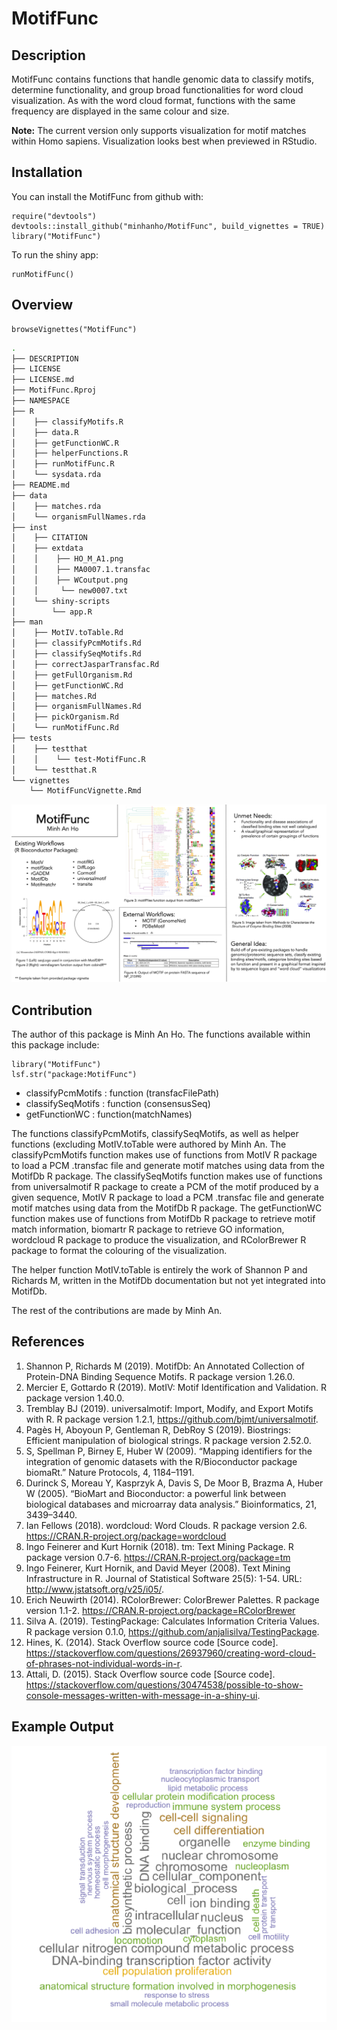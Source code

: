 
# MotifFunc

<!-- badges: start -->
<!-- badges: end -->

## Description

MotifFunc contains functions that handle genomic data to classify motifs, determine functionality, and group broad functionalities for word cloud visualization. As with the word cloud format, functions with the same frequency are displayed in the same colour and size.

__Note:__ The current version only supports visualization for motif matches within Homo sapiens. Visualization looks best when previewed in RStudio.

## Installation

You can install the MotifFunc from github with:

``` 
require("devtools")
devtools::install_github("minhanho/MotifFunc", build_vignettes = TRUE)
library("MotifFunc")
```

To run the shiny app:

``` 
runMotifFunc()
``` 

## Overview

``` 
browseVignettes("MotifFunc")
```

```bash
.
├── DESCRIPTION
├── LICENSE
├── LICENSE.md
├── MotifFunc.Rproj
├── NAMESPACE
├── R
│    ├── classifyMotifs.R
│    ├── data.R
│    ├── getFunctionWC.R
│    ├── helperFunctions.R
│    ├── runMotifFunc.R
│    └── sysdata.rda
├── README.md
├── data
│    ├── matches.rda
│    └── organismFullNames.rda
├── inst
│    ├── CITATION
│    ├── extdata
│    │    ├── HO_M_A1.png
│    │    ├── MA0007.1.transfac
│    │    ├── WCoutput.png
│    │     └── new0007.txt
│    └── shiny-scripts
│        └── app.R
├── man
│    ├── MotIV.toTable.Rd
│    ├── classifyPcmMotifs.Rd
│    ├── classifySeqMotifs.Rd
│    ├── correctJasparTransfac.Rd
│    ├── getFullOrganism.Rd
│    ├── getFunctionWC.Rd
│    ├── matches.Rd
│    ├── organismFullNames.Rd
│    ├── pickOrganism.Rd
│    └── runMotifFunc.Rd
├── tests
│    ├── testthat
│    │    └── test-MotifFunc.R
│    └── testthat.R
└── vignettes
    └── MotifFuncVignette.Rmd
```

![Slide](/inst/extdata/HO_M_A1.png)

## Contribution

The author of this package is Minh An Ho. The functions available within this package include:

```
library("MotifFunc")
lsf.str("package:MotifFunc")
```
* classifyPcmMotifs : function (transfacFilePath)  
* classifySeqMotifs : function (consensusSeq)
* getFunctionWC : function(matchNames)

The functions classifyPcmMotifs, classifySeqMotifs, as well as helper functions (excluding MotIV.toTable were authored by Minh An. The classifyPcmMotifs function makes use of functions from MotIV R package to load a PCM .transfac file and generate motif matches using data from the MotifDb R package. The classifySeqMotifs function makes use of functions from universalmotif R package to create a PCM of the motif produced by a given sequence, MotIV R package to load a PCM .transfac file and generate motif matches using data from the MotifDb R package. The getFunctionWC function makes use of functions from MotifDb R package to retrieve motif match information, biomartr R package to retrieve GO information, wordcloud R package to produce the visualization, and RColorBrewer R package to format the colouring of the visualization.

The helper function MotIV.toTable is entirely the work of Shannon P and Richards M, written in the MotifDb documentation but not yet integrated into MotifDb.

The rest of the contributions are made by Minh An.


## References
1. Shannon P, Richards M (2019). MotifDb: An Annotated Collection of Protein-DNA Binding Sequence Motifs. R package version 1.26.0.
2. Mercier E, Gottardo R (2019). MotIV: Motif Identification and Validation. R package version 1.40.0.
3. Tremblay BJ (2019). universalmotif: Import, Modify, and Export Motifs with R. R package version 1.2.1, https://github.com/bjmt/universalmotif.
4. Pagès H, Aboyoun P, Gentleman R, DebRoy S (2019). Biostrings: Efficient manipulation of biological strings. R package version 2.52.0.
5. S, Spellman P, Birney E, Huber W (2009). “Mapping identifiers for the integration of genomic datasets with the R/Bioconductor package biomaRt.” Nature Protocols, 4, 1184–1191.
6. Durinck S, Moreau Y, Kasprzyk A, Davis S, De Moor B, Brazma A, Huber W (2005). “BioMart and Bioconductor: a powerful link between biological databases and microarray data analysis.” Bioinformatics, 21, 3439–3440.
7. Ian Fellows (2018). wordcloud: Word Clouds. R package version 2.6. https://CRAN.R-project.org/package=wordcloud
8. Ingo Feinerer and Kurt Hornik (2018). tm: Text Mining Package. R package version 0.7-6. https://CRAN.R-project.org/package=tm
9. Ingo Feinerer, Kurt Hornik, and David Meyer (2008). Text Mining Infrastructure in R. Journal of Statistical Software 25(5): 1-54. URL: http://www.jstatsoft.org/v25/i05/.
10. Erich Neuwirth (2014). RColorBrewer: ColorBrewer Palettes. R package version 1.1-2. https://CRAN.R-project.org/package=RColorBrewer
11. Silva A. (2019). TestingPackage: Calculates Information Criteria Values. R package version 0.1.0, https://github.com/anjalisilva/TestingPackage.
12. Hines, K. (2014). Stack Overflow source code [Source code]. https://stackoverflow.com/questions/26937960/creating-word-cloud-of-phrases-not-individual-words-in-r.
13. Attali, D. (2015). Stack Overflow source code [Source code]. https://stackoverflow.com/questions/30474538/possible-to-show-console-messages-written-with-message-in-a-shiny-ui.
## Example Output

![WC](/inst/extdata/WCoutput.png)
